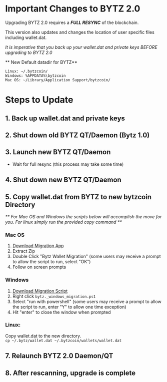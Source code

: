 # Important Changes to BYTZ 2.0

Upgrading BYTZ 2.0 requires a _**FULL RESYNC**_ of the blockchain. 

This version also updates and changes the location of user specific files including wallet.dat.  

_It is imperative that you back up your wallet.dat and private keys BEFORE upgrading to BYTZ 2.0_

** New Default datadir for BYTZ**

`Linux: ~/.bytzcoin/   `  
`Windows: %APPDATA%\bytzcoin  `  
`Mac OS: ~/Library/Application Support/bytzcoin/ `   

# Steps to Update

## 1. **Back up wallet.dat and private keys** 

## 2. **Shut down old BYTZ QT/Daemon (Bytz 1.0)**

## 3. **Launch new BYTZ QT/Daemon**
* Wait for full resync (this process may take some time)

## 4. **Shut down new BYTZ QT/Daemon**

## 5. **Copy wallet.dat from BYTZ to new bytzcoin Directory**
_** For Mac OS and Windows the scripts below will accomplish the move for you. For linux simply run the provided copy command **_  
### Mac OS
1.  [Download Migration App](https://github.com/bytzcurrency/BYTZ/releases/download/v0.2.0.0/BYTZ.Wallet.Migration.v2.app.zip)
2. Extract Zip
3. Double Click "Bytz Wallet Migration" (some users may receive a prompt to allow the script to run, select "OK")
4. Follow on screen prompts

### Windows
1. [Download Migration Script](https://github.com/bytzcurrency/BYTZ/releases/download/v0.2.0.0/bytz_windows_migration.ps1)
2. Right click `bytz._windows_migration.ps1`
3. Select "run with powershell" (some users may receive a prompt to allow the script to run, enter "Y" to allow one time exception)
4. Hit "enter" to close the window when prompted


### Linux:
Copy wallet.dat to the new directory.   
` cp ~/.bytz/wallet.dat ~/.bytzcoin/wallets/wallet.dat `   

## 7. **Relaunch BYTZ 2.0 Daemon/QT**
## 8. **After rescanning, upgrade is complete**


